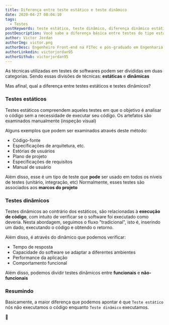```yaml
---
title: Diferença entre teste estático e teste dinâmico
date: 2020-04-27 08:04:10
tags:
  - Testes
postKeywords: teste estático, teste dinâmico, diferença dinâmico estático, testes, engenharia de teste, tipos de teste, engenharia de software
postDescription: Você sabe a diferença básica entre testes do tipo estáticos e dinâmicos?
author: Victor Jordan
authorImg: victor.png
authorDesc: Engenheiro Front-end na FITec e pós-graduado em Engenharia de Software pela PUC-MG e formado em Banco de Dados pela Fatec, apaixonado por usabilidade, performance e UX!
authorLinkedin: victorjordan95
authorGithub: victorjordan95
---
```


As técnicas utilizadas em testes de softwares podem ser divididas em duas categorias.
Sendo essas divisões de técnicas: **estáticas** e **dinâmicas**

Mas afinal, qual a diferença entre testes estáticos e testes dinâmicos?

<!-- more -->

### Testes estáticos

Testes estáticos compreendem aqueles testes em que o objetivo é analisar o código sem a necessidade de executar seu código.
Os artefatos são examinados manualmente (inspeção visual)

Alguns exemplos que podem ser examinados através deste método:

- Código-fonte
- Especificações de arquitetura, etc.
- Estórias de usuários
- Plano de projeto
- Especificações de requisitos
- Manual de usuário

Além disso, esse é um tipo de teste que **pode** ser usado em todos os níveis de testes (unitário, integração, etc)
Normalmente, esses testes são associados aos **marcos do projeto**

### Testes dinâmicos

Testes dinâmicos ao contrário dos estáticos, são relacionadas à **execução de código**, com intuito de verificar se o software foi executado como deveria.
Nesta abordagem, seguimos o fluxo "tradicional", isto é, inserindo um dado, executando o código e obtendo o retorno.

Além disso, é através do dinâmico que podemos verificar:

- Tempo de resposta
- Capacidade do software se adaptar a diferentes ambientes
- Performance da aplicação
- Comportamento funcional

Além disso, podemos dividir testes dinâmicos entre **funcionais** e **não-funcionais**

### Resumindo

Basicamente, a maior diferença que podemos apontar é que `Teste estático` nós não executamos o código enquanto `Teste dinâmico` executamos.

🏡
